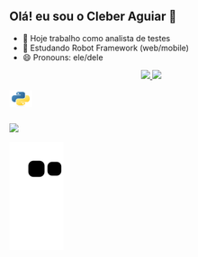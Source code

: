 ## Olá! eu sou o Cleber Aguiar 👋

- 🔭 Hoje trabalho como analista de testes
- 🌱 Estudando Robot Framework (web/mobile)
- 😄 Pronouns: ele/dele

<div align="center">
  <a href="https://github.com/cleberagui"> 
  <img height="180em" src="https://github-readme-stats.vercel.app/api?username=cleberagui&show_icons=true&theme=dark&include_all_commits=true&count_private=true"/>
  <img height="180em" src="https://github-readme-stats.vercel.app/api/top-langs/?username=cleberagui&layout=compact&langs_count=7&theme=dark"/>
</div>
  
<div style="display: inline_block"><br>
  <img align="center" alt="Rafa-Python" height="30" width="40" src="https://raw.githubusercontent.com/devicons/devicon/master/icons/python/python-original.svg">
</div>
  
  ##
  
  <div>
  <a href="https://www.linkedin.com/in/cleberagui" target="_blank"><img src="https://img.shields.io/badge/-LinkedIn-%230077B5?style=for-the-badge&logo=linkedin&logoColor=white" target="_blank"></a> 
  </div>
  
  ![Snake animation](https://github.com/cleberagui/cleberagui/blob/output/github-contribution-grid-snake.svg)
